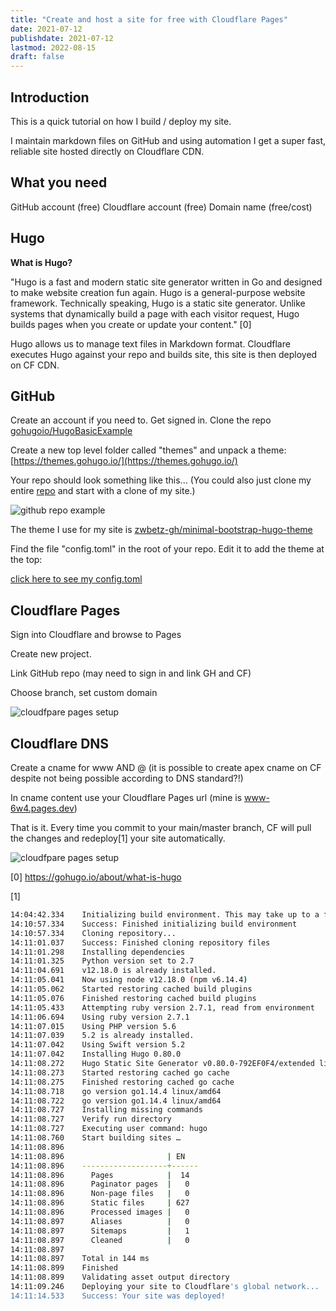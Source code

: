 ```yaml
---
title: "Create and host a site for free with Cloudflare Pages"
date: 2021-07-12
publishdate: 2021-07-12
lastmod: 2022-08-15
draft: false
---
```


## Introduction

This is a quick tutorial on how I build / deploy my site.

I maintain markdown files on GitHub and using automation I get a super fast, reliable site hosted directly on Cloudflare CDN.

## What you need

GitHub account (free)
Cloudflare account (free)
Domain name (free/cost)

## Hugo

**What is Hugo?**

"Hugo is a fast and modern static site generator written in Go and designed to make website creation fun again. Hugo is a general-purpose website framework. Technically speaking, Hugo is a static site generator. Unlike systems that dynamically build a page with each visitor request, Hugo builds pages when you create or update your content." [0]

Hugo allows us to manage text files in Markdown format. Cloudflare executes Hugo against your repo and builds site, this site is then deployed on CF CDN.


## GitHub

Create an account if you need to. Get signed in. Clone the repo [gohugoio/HugoBasicExample](https://github.com/gohugoio/HugoBasicExample)

Create a new top level folder called "themes" and unpack a theme: [https://themes.gohugo.io/](https://themes.gohugo.io/)

Your repo should look something like this... (You could also just clone my entire [repo](https://github.com/leefuller23/www/) and start with a clone of my site.)

![github repo example](/asset/build-site-with-cloudflare-pages/github.png)

The theme I use for my site is [zwbetz-gh/minimal-bootstrap-hugo-theme](https://github.com/zwbetz-gh/minimal-bootstrap-hugo-theme)

Find the file "config.toml" in the root of your repo. Edit it to add the theme at the top:

[click here to see my config.toml](https://github.com/leefuller23/www/blob/main/config.toml)

## Cloudflare Pages

Sign into Cloudflare and browse to Pages

Create new project.

Link GitHub repo (may need to sign in and link GH and CF)

Choose branch, set custom domain

![cloudfpare pages setup](/asset/build-site-with-cloudflare-pages/cf-pages.png)

## Cloudflare DNS

Create a cname for www AND @ (it is possible to create apex cname on CF despite not being possible according to DNS standard?!)

In cname content use your Cloudflare Pages url (mine is www-6w4.pages.dev)

That is it. Every time you commit to your main/master branch, CF will pull the changes and redeploy[1] your site automatically.

![cloudfpare pages setup](/asset/build-site-with-cloudflare-pages/cf-pages-deploy.png)

[0] https://gohugo.io/about/what-is-hugo

[1]
```bash
14:04:42.334	Initializing build environment. This may take up to a few minutes to complete
14:10:57.334	Success: Finished initializing build environment
14:10:57.334	Cloning repository...
14:11:01.037	Success: Finished cloning repository files
14:11:01.298	Installing dependencies
14:11:01.325	Python version set to 2.7
14:11:04.691	v12.18.0 is already installed.
14:11:05.041	Now using node v12.18.0 (npm v6.14.4)
14:11:05.062	Started restoring cached build plugins
14:11:05.076	Finished restoring cached build plugins
14:11:05.433	Attempting ruby version 2.7.1, read from environment
14:11:06.694	Using ruby version 2.7.1
14:11:07.015	Using PHP version 5.6
14:11:07.039	5.2 is already installed.
14:11:07.042	Using Swift version 5.2
14:11:07.042	Installing Hugo 0.80.0
14:11:08.272	Hugo Static Site Generator v0.80.0-792EF0F4/extended linux/amd64 BuildDate: 2020-12-31T13:46:18Z
14:11:08.273	Started restoring cached go cache
14:11:08.275	Finished restoring cached go cache
14:11:08.718	go version go1.14.4 linux/amd64
14:11:08.722	go version go1.14.4 linux/amd64
14:11:08.727	Installing missing commands
14:11:08.727	Verify run directory
14:11:08.727	Executing user command: hugo
14:11:08.760	Start building sites … 
14:11:08.896	
14:11:08.896	                   | EN   
14:11:08.896	-------------------+------
14:11:08.896	  Pages            |  14  
14:11:08.896	  Paginator pages  |   0  
14:11:08.896	  Non-page files   |   0  
14:11:08.896	  Static files     | 627  
14:11:08.896	  Processed images |   0  
14:11:08.897	  Aliases          |   0  
14:11:08.897	  Sitemaps         |   1  
14:11:08.897	  Cleaned          |   0  
14:11:08.897	
14:11:08.897	Total in 144 ms
14:11:08.899	Finished
14:11:08.899	Validating asset output directory
14:11:09.246	Deploying your site to Cloudflare's global network...
14:11:14.533	Success: Your site was deployed!
```